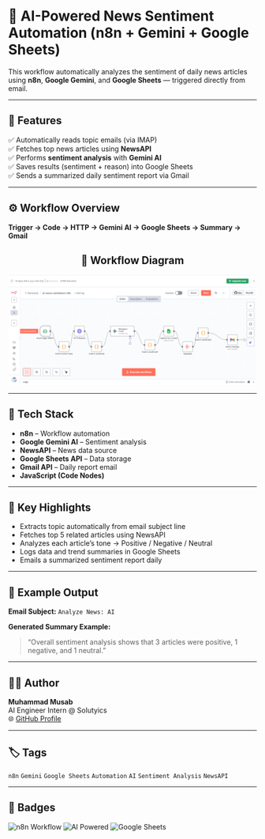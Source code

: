 # 🧠 AI-Powered News Sentiment Automation (n8n + Gemini + Google Sheets)

This workflow automatically analyzes the sentiment of daily news articles using **n8n**, **Google Gemini**, and **Google Sheets** — triggered directly from email.

---

## 🚀 Features

✅ Automatically reads topic emails (via IMAP)  
✅ Fetches top news articles using **NewsAPI**  
✅ Performs **sentiment analysis** with **Gemini AI**  
✅ Saves results (sentiment + reason) into Google Sheets  
✅ Sends a summarized daily sentiment report via Gmail  

---

## ⚙️ Workflow Overview

**Trigger → Code → HTTP → Gemini AI → Google Sheets → Summary → Gmail**

<h2 align="center">🧭 Workflow Diagram</h2>

<p align="center">
  <img src="workflow.png" alt="n8n Workflow Diagram" width="700"/>
</p>


---

## 🧩 Tech Stack

- **n8n** – Workflow automation  
- **Google Gemini AI** – Sentiment analysis  
- **NewsAPI** – News data source  
- **Google Sheets API** – Data storage  
- **Gmail API** – Daily report email  
- **JavaScript (Code Nodes)**  

---

## 🧠 Key Highlights

- Extracts topic automatically from email subject line  
- Fetches top 5 related articles using NewsAPI  
- Analyzes each article’s tone → Positive / Negative / Neutral  
- Logs data and trend summaries in Google Sheets  
- Emails a summarized sentiment report daily  

---


## 📧 Example Output

**Email Subject:** `Analyze News: AI`  

**Generated Summary Example:**
> “Overall sentiment analysis shows that 3 articles were positive, 1 negative, and 1 neutral.”

---

## 🧑‍💻 Author

**Muhammad Musab**  
AI Engineer Intern @ Solutyics  
🌐 [GitHub Profile](https://github.com/muhammadmusabyaqoob)

---

## 🏷️ Tags

`n8n` `Gemini` `Google Sheets` `Automation` `AI` `Sentiment Analysis` `NewsAPI`

---

## 🌟 Badges

![n8n Workflow](https://img.shields.io/badge/Automation-n8n-blue?style=for-the-badge)
![AI Powered](https://img.shields.io/badge/AI%20Powered-Gemini-brightgreen?style=for-the-badge)
![Google Sheets](https://img.shields.io/badge/Integration-Google%20Sheets-yellow?style=for-the-badge)


